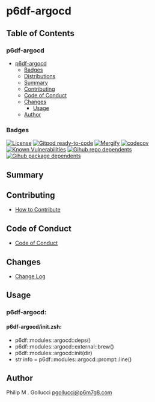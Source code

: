 # p6df-argocd

## Table of Contents


### p6df-argocd
- [p6df-argocd](#p6df-argocd)
  - [Badges](#badges)
  - [Distributions](#distributions)
  - [Summary](#summary)
  - [Contributing](#contributing)
  - [Code of Conduct](#code-of-conduct)
  - [Changes](#changes)
    - [Usage](#usage)
  - [Author](#author)

### Badges

[![License](https://img.shields.io/badge/License-Apache%202.0-yellowgreen.svg)](https://opensource.org/licenses/Apache-2.0)
[![Gitpod ready-to-code](https://img.shields.io/badge/Gitpod-ready--to--code-blue?logo=gitpod)](https://gitpod.io/#https://github.com/p6m7g8/p6df-argocd)
[![Mergify](https://img.shields.io/endpoint.svg?url=https://gh.mergify.io/badges/p6m7g8/p6df-argocd/&style=flat)](https://mergify.io)
[![codecov](https://codecov.io/gh/p6m7g8/p6df-argocd/branch/master/graph/badge.svg?token=14Yj1fZbew)](https://codecov.io/gh/p6m7g8/p6df-argocd)
[![Known Vulnerabilities](https://snyk.io/test/github/p6m7g8/p6df-argocd/badge.svg?targetFile=package.json)](https://snyk.io/test/github/p6m7g8/p6df-argocd?targetFile=package.json)
[![Gihub repo dependents](https://badgen.net/github/dependents-repo/p6m7g8/p6df-argocd)](https://github.com/p6m7g8/p6df-argocd/network/dependents?dependent_type=REPOSITORY)
[![Gihub package dependents](https://badgen.net/github/dependents-pkg/p6m7g8/p6df-argocd)](https://github.com/p6m7g8/p6df-argocd/network/dependents?dependent_type=PACKAGE)

## Summary

## Contributing

- [How to Contribute](CONTRIBUTING.md)

## Code of Conduct

- [Code of Conduct](https://github.com/p6m7g8/.github/blob/master/CODE_OF_CONDUCT.md)

## Changes

- [Change Log](CHANGELOG.md)

## Usage

### p6df-argocd:

#### p6df-argocd/init.zsh:

- p6df::modules::argocd::deps()
- p6df::modules::argocd::external::brew()
- p6df::modules::argocd::init(dir)
- str info = p6df::modules::argocd::prompt::line()



## Author

Philip M . Gollucci <pgollucci@p6m7g8.com>

